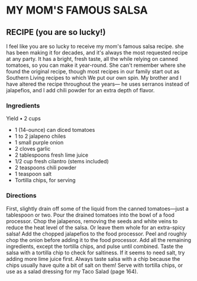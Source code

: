 # MY MOM'S FAMOUS SALSA 
## RECIPE (you are so lucky!) 
I feel like you are so lucky to receive my mom's famous salsa recipe. 
she has been making it for decades, and it's always the most requested 
recipe at any party. It has a bright, fresh taste, all the while relying on 
canned tomatoes, so you can make it year-round. She can't remember 
where she found the original recipe, though most recipes in our family 
start out as Southern Living recipes to which We put our own spin. 
My brother and I have altered the recipe throughout the years— he 
uses serranos instead of jalapefios, and I add chili powder for an extra 
depth of flavor.
### Ingredients 
Yield • 2 cups 
- 1 (14-ounce) can diced tomatoes 
- 1 to 2 jalapeno chiles 
- 1 small purple onion 
- 2 cloves garlic 
- 2 tablespoons fresh lime juice 
- 1/2 cup fresh cilantro (stems included) 
- 2 teaspoons chili powder 
- 1 teaspoon salt 
- Tortilla chips, for serving 
### Directions
First, slightly drain off some of the liquid from the 
canned tomatoes—just a tablespoon or two. 
Pour the drained tomatoes into the bowl of a food 
processor. 
Chop the jalapenos, removing the seeds and 
white veins to reduce the heat level of the salsa. 
Or leave them whole for an extra-spicy salsa! 
Add the chopped jalapefios to the food processor. 
Peel and roughly chop the onion before adding 
it to the food processor. Add all the remaining 
ingredients, except the tortilla chips, and pulse 
until combined. 
Taste the salsa with a tortilla chip to check for 
saltiness. If it seems to need salt, try adding more 
lime juice first. Always taste salsa with a chip 
because the chips usually have quite a bit of salt 
on them! 
Serve with tortilla chips, or use as a salad dressing 
for my Taco Salad (page 164). 
